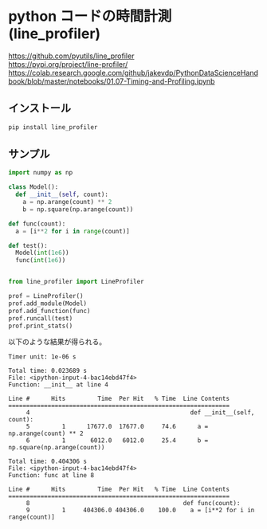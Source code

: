 # python コードの時間計測(line_profiler)

<https://github.com/pyutils/line_profiler>  
<https://pypi.org/project/line-profiler/>  
<https://colab.research.google.com/github/jakevdp/PythonDataScienceHandbook/blob/master/notebooks/01.07-Timing-and-Profiling.ipynb>

## インストール

```sh
pip install line_profiler
```

## サンプル

```python
import numpy as np

class Model():
  def __init__(self, count):
    a = np.arange(count) ** 2
    b = np.square(np.arange(count))

def func(count):
  a = [i**2 for i in range(count)]

def test():
  Model(int(1e6))
  func(int(1e6))


from line_profiler import LineProfiler

prof = LineProfiler()
prof.add_module(Model)
prof.add_function(func)
prof.runcall(test)
prof.print_stats()
```

以下のような結果が得られる。

```
Timer unit: 1e-06 s

Total time: 0.023689 s
File: <ipython-input-4-bac14ebd47f4>
Function: __init__ at line 4

Line #      Hits         Time  Per Hit   % Time  Line Contents
==============================================================
     4                                             def __init__(self, count):
     5         1      17677.0  17677.0     74.6      a = np.arange(count) ** 2
     6         1       6012.0   6012.0     25.4      b = np.square(np.arange(count))

Total time: 0.404306 s
File: <ipython-input-4-bac14ebd47f4>
Function: func at line 8

Line #      Hits         Time  Per Hit   % Time  Line Contents
==============================================================
     8                                           def func(count):
     9         1     404306.0 404306.0    100.0    a = [i**2 for i in range(count)]
```
